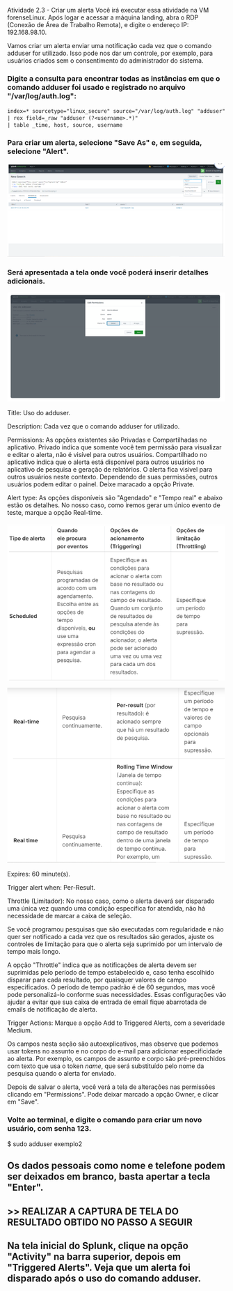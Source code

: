 Atividade 2.3 - Criar um alerta
Você irá executar essa atividade na VM forenseLinux. Após logar e acessar a máquina landing, abra o RDP (Conexão de Área de Trabalho Remota), e digite o endereço IP: 192.168.98.10.

Vamos criar um alerta enviar uma notificação cada vez que o comando adduser for utilizado. Isso pode nos dar um controle, por exemplo, para usuários criados sem o consentimento do administrador do sistema.

### Digite a consulta para encontrar todas as instâncias em que o comando adduser foi usado e registrado no arquivo "/var/log/auth.log":


    index=* sourcetype="linux_secure" source="/var/log/auth.log" "adduser"
    | rex field=_raw "adduser (?<username>.*)" 
    | table _time, host, source, username
### Para criar um alerta, selecione "Save As" e, em seguida, selecione "Alert".
<p>
<img width="500" src="https://github.com/FabriciaDev/HDB_especializa/blob/main/Atividade2/splunk11.PNG">
</p>

### Será apresentada a tela onde você poderá inserir detalhes adicionais.

<p>
<img width="500" src="https://github.com/FabriciaDev/HDB_especializa/blob/main/Atividade2/splunk12.PNG">
</p>

Title: Uso do adduser.

Description: Cada vez que o comando adduser for utilizado.

Permissions: As opções existentes são Privadas e Compartilhadas no aplicativo. Privado indica que somente você tem permissão para visualizar e editar o alerta, não é visível para outros usuários. Compartilhado no aplicativo indica que o alerta está disponível para outros usuários no aplicativo de pesquisa e geração de relatórios. O alerta fica visível para outros usuários neste contexto. Dependendo de suas permissões, outros usuários podem editar o painel. Deixe maracado a opção Private.

Alert type: As opções disponíveis são "Agendado" e "Tempo real" e abaixo estão os detalhes. No nosso caso, como iremos gerar um único evento de teste, marque a opção Real-time.

<p>
<img width="500" src="https://github.com/FabriciaDev/HDB_especializa/blob/main/Atividade2/alerta1.PNG">
</p>

<p>
<img width="500" src="https://github.com/FabriciaDev/HDB_especializa/blob/main/Atividade2/alerta2.PNG">
</p>

Expires: 60 minute(s).

Trigger alert when: Per-Result.

Throttle (Limitador): No nosso caso, como o alerta deverá ser disparado uma única vez quando uma condição específica for atendida, não há necessidade de marcar a caixa de seleção.

Se você programou pesquisas que são executadas com regularidade e não quer ser notificado a cada vez que os resultados são gerados, ajuste os controles de limitação para que o alerta seja suprimido por um intervalo de tempo mais longo.

A opção "Throttle" indica que as notificações de alerta devem ser suprimidas pelo período de tempo estabelecido e, caso tenha escolhido disparar para cada resultado, por quaisquer valores de campo especificados. O período de tempo padrão é de 60 segundos, mas você pode personalizá-lo conforme suas necessidades. Essas configurações vão ajudar a evitar que sua caixa de entrada de email fique abarrotada de emails de notificação de alerta.

Trigger Actions: Marque a opção Add to Triggered Alerts, com a severidade Medium.

Os campos nesta seção são autoexplicativos, mas observe que podemos usar tokens no assunto e no corpo do e-mail para adicionar especificidade ao alerta. Por exemplo, os campos de assunto e corpo são pré-preenchidos com texto que usa o token $name$, que será substituído pelo nome da pesquisa quando o alerta for enviado.

Depois de salvar o alerta, você verá a tela de alterações nas permissões clicando em "Permissions". Pode deixar marcado a opção Owner, e clicar em "Save".
### Volte ao terminal, e digite o comando para criar um novo usuário, com senha 123.

$ sudo adduser exemplo2

## Os dados pessoais como nome e telefone podem ser deixados em branco, basta apertar a tecla "Enter".

## >> REALIZAR A CAPTURA DE TELA DO RESULTADO OBTIDO NO PASSO A SEGUIR

## Na tela inicial do Splunk, clique na opção "Activity" na barra superior, depois em "Triggered Alerts". Veja que um alerta foi disparado após o uso do comando adduser.

